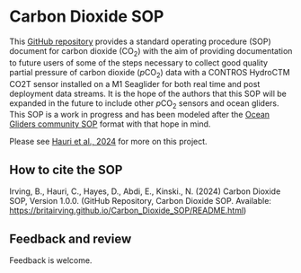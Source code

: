 # Carbon Dioxide SOP

This [GitHub repository](https://github.com/britairving/Carbon_Dioxide_SOP) provides a standard operating procedure (SOP) document for carbon dioxide (CO<sub>2</sub>) with the aim of providing documentation to future users of some of the steps necessary to collect good quality partial pressure of carbon dioxide (*p*CO<sub>2</sub>) data with a CONTROS HydroCTM CO2T sensor installed on a M1 Seaglider for both real time and post deployment data streams. It is the hope of the authors that this SOP will be expanded in the future to include other *p*CO<sub>2</sub> sensors and ocean gliders. This SOP is a work in progress and has been modeled after the [Ocean Gliders community SOP](https://github.com/OceanGlidersCommunity) format with that hope in mind. 

Please see [Hauri et al., 2024](https://egusphere.copernicus.org/preprints/2024/egusphere-2024-1055/) for more on this project.

## How to cite the SOP
Irving, B., Hauri, C., Hayes, D., Abdi, E., Kinski., N. (2024) 
Carbon Dioxide SOP, Version 1.0.0. 
(GitHub Repository, Carbon Dioxide SOP. 
Available: https://britairving.github.io/Carbon_Dioxide_SOP/README.html)

## Feedback and review
Feedback is welcome.


